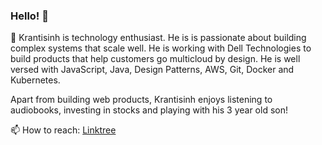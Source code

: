 ### Hello! 👋

🔭 Krantisinh is technology enthusiast. He is is passionate about building complex systems that scale well. He is working with Dell Technologies to build products that help customers go multicloud by design. He is well versed with JavaScript, Java, Design Patterns, AWS, Git, Docker and Kubernetes.

Apart from building web products, Krantisinh enjoys listening to audiobooks, investing in stocks and playing with his 3 year old son!

📫 How to reach: [Linktree](https://linktr.ee/krantisinh)

<!--
**Krantisinh/krantisinh** is a ✨ _special_ ✨ repository because its `README.md` (this file) appears on your GitHub profile.

Here are some ideas to get you started:


- 👯 I’m looking to collaborate on ...
- 🤔 I’m looking for help with ...
- 😄 Pronouns: ...
- ⚡ Fun fact: ...
-->
